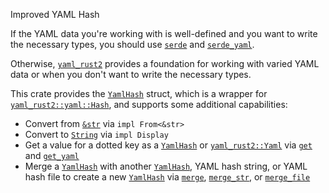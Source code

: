 Improved YAML Hash

If the YAML data you're working with is well-defined and you want to write the necessary types, you
should use [`serde`] and [`serde_yaml`].

Otherwise, [`yaml_rust2`] provides a foundation for working with varied YAML data or when you don't
want to write the necessary types.

This crate provides the [`YamlHash`] struct, which is a wrapper for [`yaml_rust2::yaml::Hash`], and
supports some additional capabilities:

* Convert from [`&str`] via `impl From<&str>`
* Convert to [`String`] via `impl Display`
* Get a value for a dotted key as a [`YamlHash`] or [`yaml_rust2::Yaml`] via
  [`get`][`YamlHash::get`] and [`get_yaml`][`YamlHash::get_yaml`]
* Merge a [`YamlHash`] with another [`YamlHash`], YAML hash string, or YAML hash file to create a
  new [`YamlHash`] via [`merge`][`YamlHash::merge`], [`merge_str`][`YamlHash::merge_str`], or
  [`merge_file`][`YamlHash::merge_file`]

[`&str`]: https://doc.rust-lang.org/nightly/std/primitive.str.html
[`serde`]: https://docs.rs/serde
[`serde_yaml`]: https://docs.rs/serde_yaml
[`String`]: https://doc.rust-lang.org/nightly/alloc/string/struct.String.html
[`yaml_rust2`]: https://docs.rs/yaml-rust2
[`yaml_rust2::Yaml`]: https://docs.rs/yaml-rust2/latest/yaml_rust2/yaml/enum.Yaml.html
[`yaml_rust2::yaml::Hash`]: https://docs.rs/yaml-rust2/latest/yaml_rust2/yaml/type.Hash.html
[`YamlHash`]: https://docs.rs/yaml-hash/latest/yaml_hash/struct.YamlHash.html
[`YamlHash::get`]: https://docs.rs/yaml-hash/latest/yaml_hash/struct.YamlHash.html#method.get
[`YamlHash::get_yaml`]: https://docs.rs/yaml-hash/latest/yaml_hash/struct.YamlHash.html#method.get_yaml
[`YamlHash::merge`]: https://docs.rs/yaml-hash/latest/yaml_hash/struct.YamlHash.html#method.merge
[`YamlHash::merge_str`]: https://docs.rs/yaml-hash/latest/yaml_hash/struct.YamlHash.html#method.merge_str
[`YamlHash::merge_file`]: https://docs.rs/yaml-hash/latest/yaml_hash/struct.YamlHash.html#method.merge_file

